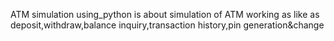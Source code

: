 ATM simulation using_python is about simulation of ATM working as like as deposit,withdraw,balance inquiry,transaction history,pin generation&change
